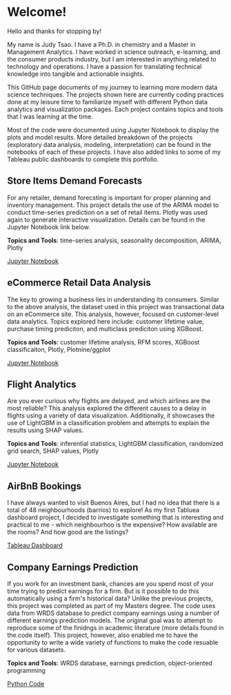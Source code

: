 # Welcome!

Hello and thanks for stopping by! 

My name is Judy Tsao. I have a Ph.D. in chemistry and a Master in Management Analytics. I have worked in science outreach, e-learning, and the consumer products industry, but I am interested in anything related to technology and operations. I have a passion for translating technical knowledge into tangible and actionable insights. 

This GitHub page documents of my journey to learning more modern data science techniques. The projects shown here are currently coding practices done at my leisure time to familiarize myself with different Python data analytics and visualization packages. Each project contains topics and tools that I was learning at the time.

Most of the code were documented using Jupyter Notebook to display the plots and model results. More detailed breakdown of the projects (exploratory data analysis, modeling, interpretation) can be found in the notebooks of each of these projects. I have also added links to some of my Tableau public dashboards to complete this portfolio.

## Store Items Demand Forecasts

For any retailer, demand forecsting is important for proper planning and inventory management. This project details the use of the ARIMA model to conduct time-series prediction on a set of retail items. Plotly was used again to generate interactive visualization. Details can be found in the Jupyter Notebook link below.

**Topics and Tools**: time-series analysis, seasonality decomposition, ARIMA, Plotly

[Jupyter Notebook](https://github.com/tsaofa/Projects/blob/master/Demand%20Forecasting/Store%20Demand%20Forecasting.ipynb)


## eCommerce Retail Data Analysis

The key to growing a business lies in understanding its consumers. Similar to the above analysis, the dataset used in this project was transactional data on an eCommerce site. This analysis, however, focused on customer-level data analytics. Topics explored here include: customer lifetime value, purchase timing prediciton, and multiclass prediciton using XGBoost.

**Topics and Tools**: customer lifetime analysis, RFM scores, XGBoost classificaiton, Plotly, Plotnine/ggplot

[Jupyter Notebook](https://github.com/tsaofa/Projects/blob/master/eCommerce%20Analysis/eCommerce%20Analysis.ipynb)

## Flight Analytics

Are you ever curious why flights are delayed, and which airlines are the most reliable? This analysis explored the different causes to a delay in flights using a variety of data visualization. Additionally, it showcases the use of LightGBM in a classification problem and attempts to explain the results using SHAP values.

**Topics and Tools**: inferential statistics, LightGBM classification, randomized grid search, SHAP values, Plotly

[Jupyter Notebook](https://github.com/tsaofa/Projects/blob/master/Flight%20Analytics/Flight%20Analytics.ipynb)

## AirBnB Bookings

I have always wanted to visit Buenos Aires, but I had no idea that there is a total of 48 neighbourhoods (barrios) to explore! As my first Tabluea dashboard project, I decided to investigate something that is interesting and practical to me - which neighbourhoo is the expensive? How available are the rooms? And how good are the listings?

[Tableau Dashboard](https://public.tableau.com/profile/judy.tsao#!/vizhome/BuenosAiresAirBnB/MainPage)


## Company Earnings Prediction

If you work for an investment bank, chances are you spend most of your time trying to predict earnings for a firm. But is it possible to do this automatically using a firm's historical data? Unlike the previous projects, this project was completed as part of my Masters degree. The code uses data from WRDS database to predict company earnings using a number of different earnings prediction models. The original goal was to attempt to reproduce some of the finidngs in academic literature (more details found in the code itself). This project, however, also enabled me to have the opportunity to write a wide variety of functions to make the code resuable for various datasets.

**Topics and Tools**: WRDS database, earnings prediction, object-oriented programming

[Python Code](https://github.com/tsaofa/Projects/blob/master/Earnings%20Prediction/AccountingProject.py)


